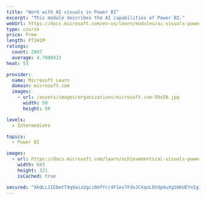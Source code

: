 ```yaml
---
title: "Work with AI visuals in Power BI"
excerpt: "This module describes the AI capabilities of Power BI."
webUrl: https://docs.microsoft.com/en-us/learn/modules/ai-visuals-power-bi/
type: course
price: Free
length: PT1H1M
ratings:
  count: 2047
  average: 4.7088423
heat: 53

provider:
  name: Microsoft Learn
  domain: microsoft.com
  images:
    - url: /assets/images/organizations/microsoft.com-50x50.jpg
      width: 50
      height: 50

levels:
  - Intermediate

topics:
  - Power BI

images:
  - url: https://docs.microsoft.com/learn/achievements/ai-visuals-power-bi-social.png
    width: 643
    height: 321
    isCached: true

secured: "XkQLL1IEbmtT4q9aizUgci0mfYcr4F1ex7FdvJCXqoL8Vdp4uXgS0KUEYnIgId/iyOdqzQzePzRKq2Cawry3H2/XwdoYMWDStN3tVkcpj1exAx5f4TqIfiL9JDvdxozrsek3eZnqf0zDj68zSIqk0Z1XN4AxmxQuPSjPTlJK1AVFR4UX6rp3/aDV+W/OpbWDiL3HuelsJPya0w1WfGLPp7mkexuOb43RXg97xH0Tb+N6jb8Qzj1HWNv+JHioGbuNQF9UYxXNBOzRPll8Ks11vVNxJs56fF8d262kqWBo3UrAoUtfXBP15vWMQ83m5fc/qL9r/QO/i4nklgB3dUCIhS80lIUpfPviMa0TX14NAh0iqJD86PI3pHa2kMZKYp5xrC9h4zTso6R48SRk0ka0cFXYpvWwlztSLdzKeduYquQ=;oie6LhEI93+WvFeC9COK5Q=="
---
```



